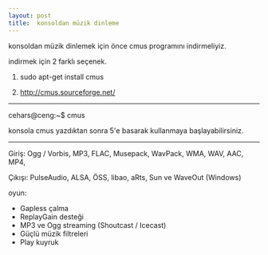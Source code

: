 ```yaml
---
layout: post
title:  konsoldan müzik dinleme
---
```


konsoldan müzik dinlemek için önce cmus programını indirmeliyiz.

indirmek için 2 farklı seçenek.

1) sudo apt-get install cmus

2) <a href="http://cmus.sourceforge.net">http://cmus.sourceforge.net/</a>
-------------------------------------------------------------------------
cehars@ceng:~$ cmus

konsola cmus yazdıktan sonra 5'e basarak kullanmaya başlayabilirsiniz. 

------------------------------------------------------------------------

Giriş: Ogg / Vorbis, MP3, FLAC, Musepack, WavPack, WMA, WAV, AAC, MP4,

Çıkışı: PulseAudio, ALSA, ÖSS, libao, aRts, Sun ve WaveOut (Windows)

oyun: 
* Gapless çalma 
* ReplayGain desteği 
* MP3 ve Ogg streaming (Shoutcast / Icecast) 
* Güçlü müzik filtreleri 
* Play kuyruk
